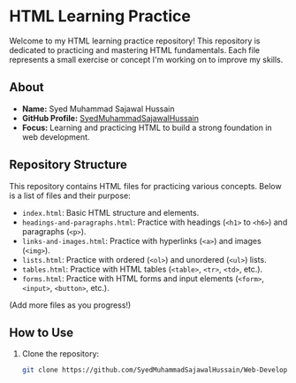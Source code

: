 # HTML Learning Practice

Welcome to my HTML learning practice repository! This repository is dedicated to practicing and mastering HTML fundamentals. Each file represents a small exercise or concept I'm working on to improve my skills.

## About

- **Name:** Syed Muhammad Sajawal Hussain  
- **GitHub Profile:** [SyedMuhammadSajawalHussain](https://github.com/SyedMuhammadSajawalHussain)  
- **Focus:** Learning and practicing HTML to build a strong foundation in web development.

## Repository Structure

This repository contains HTML files for practicing various concepts. Below is a list of files and their purpose:

- `index.html`: Basic HTML structure and elements.  
- `headings-and-paragraphs.html`: Practice with headings (`<h1>` to `<h6>`) and paragraphs (`<p>`).  
- `links-and-images.html`: Practice with hyperlinks (`<a>`) and images (`<img>`).  
- `lists.html`: Practice with ordered (`<ol>`) and unordered (`<ul>`) lists.  
- `tables.html`: Practice with HTML tables (`<table>`, `<tr>`, `<td>`, etc.).  
- `forms.html`: Practice with HTML forms and input elements (`<form>`, `<input>`, `<button>`, etc.).  

(Add more files as you progress!)

## How to Use

1. Clone the repository:
   ```bash
   git clone https://github.com/SyedMuhammadSajawalHussain/Web-Development.git
